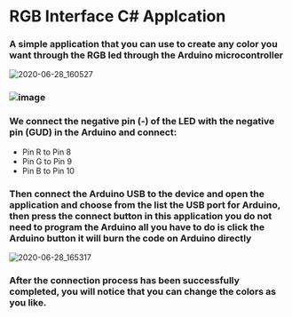 # RGB Interface C# Applcation

### A simple application that you can use to create any color you want through the RGB led through the Arduino microcontroller
![2020-06-28_160527](https://user-images.githubusercontent.com/25717122/85949822-3c1d4300-b959-11ea-9fe8-993f0b0d127f.jpg)

### ![image](https://user-images.githubusercontent.com/25717122/85950584-ef883680-b95d-11ea-9a62-73c240ca1b97.png)
### We connect the negative pin (-) of the LED with the negative pin (GUD) in the Arduino and connect:
- Pin R to Pin 8
- Pin G to Pin 9
- Pin B to Pin 10

### Then connect the Arduino USB to the device and open the application and choose from the list the USB port for Arduino, then press the connect button in this application you do not need to program the Arduino all you have to do is click the Arduino button it will burn the code on Arduino directly
![2020-06-28_165317](https://user-images.githubusercontent.com/25717122/85950951-32e3a480-b960-11ea-8327-79cdea7d9606.jpg)

### After the connection process has been successfully completed, you will notice that you can change the colors as you like.


